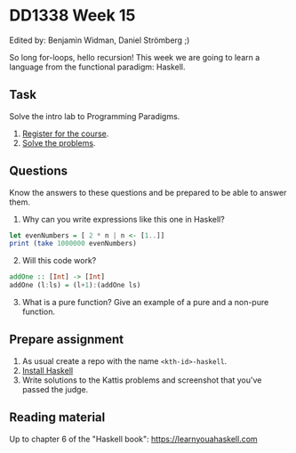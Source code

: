 # DD1338 Week 15
Edited by: Benjamin Widman, Daniel Strömberg ;)

So long for-loops, hello recursion!
This week we are going to learn a language from the functional paradigm: Haskell.

## Task
Solve the intro lab to Programming Paradigms.
1. [Register for the course](https://kth.kattis.com/courses/DD1360/progp24).
2. [Solve the problems](https://kth.kattis.com/courses/DD1360/progp24/assignments/fymgmo/problems/kth.progp.warmup).

## Questions
Know the answers to these questions and be prepared to be able to answer them.

1. Why can you write expressions like this one in Haskell?
```haskell
let evenNumbers = [ 2 * n | n <- [1..]]
print (take 1000000 evenNumbers)
```

2. Will this code work?
```haskell
addOne :: [Int] -> [Int]
addOne (l:ls) = (l+1):(addOne ls)
```

3. What is a pure function? Give an example of a pure and a non-pure function.
 
## Prepare assignment
1. As usual create a repo with the name `<kth-id>-haskell`.
2. [Install Haskell](https://www.haskell.org/ghcup/)
3. Write solutions to the Kattis problems and screenshot that you've passed the judge.

## Reading material
Up to chapter 6 of the "Haskell book": https://learnyouahaskell.com
